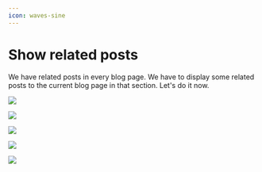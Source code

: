 ```yaml
---
icon: waves-sine
---
```


# Show related posts

We have related posts in every blog page. We have to display some related posts to the current blog page in that section. Let's do it now.

![](https://i.imgur.com/cXk99xE.jpeg)

![](https://i.imgur.com/ku2rJ3f.png)

![](https://i.imgur.com/BBrSpUR.jpeg)

![](https://i.imgur.com/XA0oh2T.png)

![](https://i.imgur.com/mdxeNs8.jpeg)
